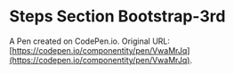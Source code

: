 # Steps Section Bootstrap-3rd

A Pen created on CodePen.io. Original URL: [https://codepen.io/componentity/pen/VwaMrJq](https://codepen.io/componentity/pen/VwaMrJq).


